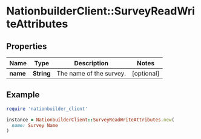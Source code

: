 # NationbuilderClient::SurveyReadWriteAttributes

## Properties

| Name | Type | Description | Notes |
| ---- | ---- | ----------- | ----- |
| **name** | **String** | The name of the survey. | [optional] |

## Example

```ruby
require 'nationbuilder_client'

instance = NationbuilderClient::SurveyReadWriteAttributes.new(
  name: Survey Name
)
```

